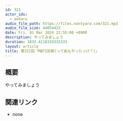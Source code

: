 ```yaml
---
id: 321
actor_ids:
  - aoharu
audio_file_path: https://files.nantyara.com/321.mp3
audio_file_size: 44054422
date: Fri, 01 Mar 2024 22:55:00 +0900
description: やってみましょう
duration: 1832.4118333333333
layout: article
title: 第321回「MBTI診断(って前もやったっけ？)」
---
```

## 概要

やってみましょう

## 関連リンク

* none
